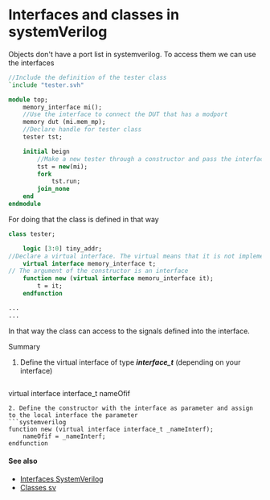 # Interfaces and classes in systemVerilog

Objects don't have a port list in systemverilog. To access them we can use the interfaces
```systemverilog
//Include the definition of the tester class
`include "tester.svh"

module top;
	memory_interface mi();
	//Use the interface to connect the DUT that has a modport
	memory dut (mi.mem_mp);
	//Declare handle for tester class
	tester tst;

	initial beign
		//Make a new tester through a constructor and pass the interface
		tst = new(mi);
		fork
			tst.run;
		join_none
	end
endmodule
```

For doing that the class is defined in that way

```systemverilog
class tester;

	logic [3:0] tiny_addr;
//Declare a virtual interface. The virtual means that it is not implemented here, but somewhere else. 
	virtual interface memory_interface t;
// The argument of the constructor is an interface
	function new (virtual interface memoru_interface it);
		t = it;
	endfunction

...
...
```

In that way the class can access to the signals defined into the interface.

Summary
1. Define the virtual interface of type ***interface_t*** (depending on your interface)
	```systemverilog
virtual interface interface_t nameOfif
```
2. Define the constructor with the interface as parameter and assign to the local interface the parameter
```systemverilog
function new (virtual interface interface_t _nameInterf);
	nameOfif = _nameInterf;
endfunction
```

#### See also
- [Interfaces SystemVerilog](interfaces-systemverilog.md)
- [Classes sv](classes-sv.md)